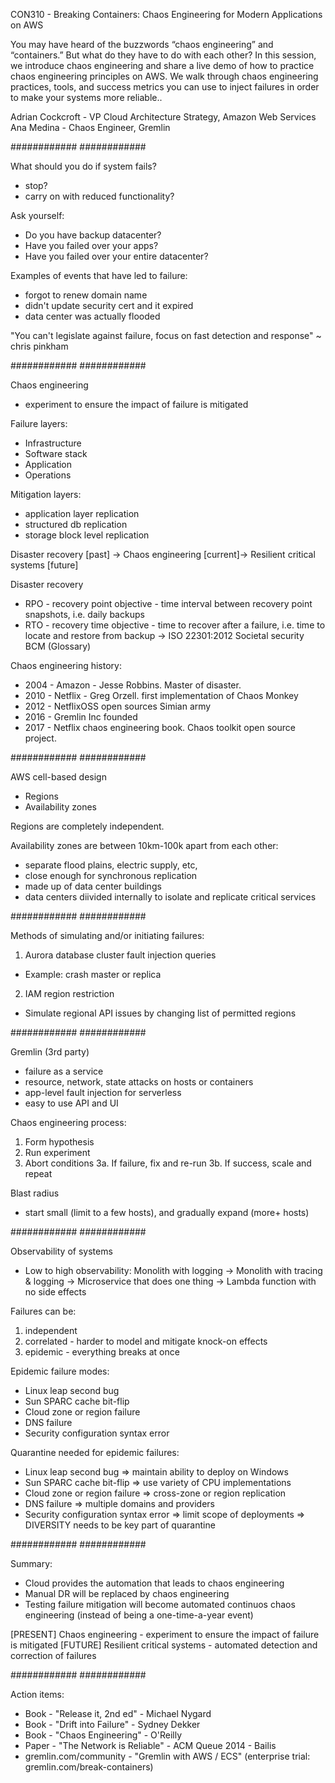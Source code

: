 CON310 - Breaking Containers: Chaos Engineering for Modern Applications on AWS

You may have heard of the buzzwords “chaos engineering” and “containers.” But what do they have to do with each other? In this session, we introduce chaos engineering and share a live demo of how to practice chaos engineering principles on AWS. We walk through chaos engineering practices, tools, and success metrics you can use to inject failures in order to make your systems more reliable..

Adrian Cockcroft - VP Cloud Architecture Strategy, Amazon Web Services
Ana Medina - Chaos Engineer, Gremlin

############
############

What should you do if system fails?
- stop?
- carry on with reduced functionality?

Ask yourself:
- Do you have backup datacenter?
- Have you failed over your apps?
- Have you failed over your entire datacenter?

Examples of events that have led to failure:
- forgot to renew domain name
- didn't update security cert and it expired
- data center was actually flooded

"You can't legislate against failure, focus on fast detection and response" ~ chris pinkham

############
############

Chaos engineering 
- experiment to ensure the impact of failure is mitigated

Failure layers:
- Infrastructure
- Software stack
- Application
- Operations

Mitigation layers:
- application layer replication
- structured db replication
- storage block level replication

Disaster recovery [past] -> Chaos engineering [current]-> Resilient critical systems [future]

Disaster recovery
* RPO - recovery point objective - time interval between recovery point snapshots, i.e. daily backups
* RTO - recovery time objective - time to recover after a failure, i.e. time to locate and restore from backup
-> ISO 22301:2012 Societal security BCM (Glossary)

Chaos engineering history:
* 2004 - Amazon - Jesse Robbins. Master of disaster.
* 2010 - Netflix - Greg Orzell. first implementation of Chaos Monkey
* 2012 - NetflixOSS open sources Simian army
* 2016 - Gremlin Inc founded
* 2017 - Netflix chaos engineering book. Chaos toolkit open source project.

############
############

AWS cell-based design
- Regions
- Availability zones

Regions are completely independent.

Availability zones are between 10km-100k apart from each other:
- separate flood plains, electric supply, etc,
- close enough for synchronous replication
- made up of data center buildings
- data centers diivided internally to isolate and replicate critical services

############
############

Methods of simulating and/or initiating failures:

1. Aurora database cluster fault injection queries
- Example: crash master or replica

2. IAM region restriction
- Simulate regional API issues by changing list of permitted regions

############
############

Gremlin (3rd party)
- failure as a service
- resource, network, state attacks on hosts or containers
- app-level fault injection for serverless
- easy to use API and UI

Chaos engineering process:
1. Form hypothesis
2. Run experiment
3. Abort conditions
3a. If failure, fix and re-run
3b. If success, scale and repeat

Blast radius
- start small (limit to a few hosts), and gradually expand (more+ hosts)

############
############

Observability of systems
- Low to high observability:
    Monolith with logging -> Monolith with tracing & logging -> Microservice that does one thing -> Lambda function with no side effects

Failures can be:
1. independent
2. correlated - harder to model and mitigate knock-on effects
3. epidemic - everything breaks at once

Epidemic failure modes:
- Linux leap second bug
- Sun SPARC cache bit-flip
- Cloud zone or region failure
- DNS failure
- Security configuration syntax error

Quarantine needed for epidemic failures:
- Linux leap second bug => maintain ability to deploy on Windows
- Sun SPARC cache bit-flip => use variety of CPU implementations
- Cloud zone or region failure => cross-zone or region replication
- DNS failure => multiple domains and providers
- Security configuration syntax error => limit scope of deployments
=> DIVERSITY needs to be key part of quarantine

############
############

Summary:
- Cloud provides the automation that leads to chaos engineering
- Manual DR will be replaced by chaos engineering
- Testing failure mitigation will become automated continuos chaos engineering (instead of being a one-time-a-year event)

[PRESENT] Chaos engineering - experiment to ensure the impact of failure is mitigated
[FUTURE] Resilient critical systems - automated detection and correction of failures

############
############

Action items:
* Book - "Release it, 2nd ed" - Michael Nygard
* Book - "Drift into Failure" - Sydney Dekker
* Book - "Chaos Engineering" - O'Reilly
* Paper - "The Network is Reliable" - ACM Queue 2014 - Bailis
* gremlin.com/community - "Gremlin with AWS / ECS" (enterprise trial: gremlin.com/break-containers)
